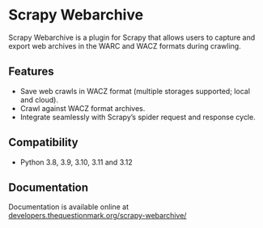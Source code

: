 # Scrapy Webarchive

Scrapy Webarchive is a plugin for Scrapy that allows users to capture and export web archives in the WARC and WACZ formats during crawling.

## Features

* Save web crawls in WACZ format (multiple storages supported; local and cloud).
* Crawl against WACZ format archives.
* Integrate seamlessly with Scrapy’s spider request and response cycle.

## Compatibility

* Python 3.8, 3.9, 3.10, 3.11 and 3.12

## Documentation

Documentation is available online at [developers.thequestionmark.org/scrapy-webarchive/](https://developers.thequestionmark.org/scrapy-webarchive/)
